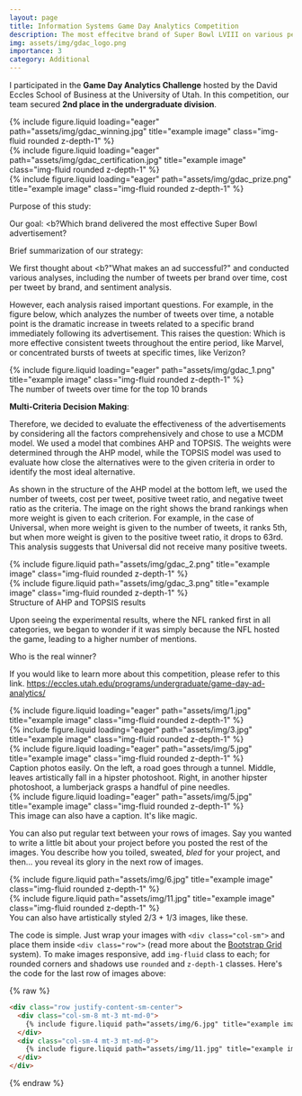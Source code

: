 ```yaml
---
layout: page
title: Information Systems Game Day Analytics Competition
description: The most effecitve brand of Super Bowl LVIII on various perspectives
img: assets/img/gdac_logo.png
importance: 3
category: Additional
---
```


I participated in the <b>Game Day Analytics Challenge</b> hosted by the David Eccles School of Business at the University of Utah. In this competition, our team secured <b>2nd place in the undergraduate division</b>. 
<div class="row">
    <div class="col-sm mt-3 mt-md-0">
        {% include figure.liquid loading="eager" path="assets/img/gdac_winning.jpg" title="example image" class="img-fluid rounded z-depth-1" %}
    </div>
    <div class="col-sm mt-3 mt-md-0">
        {% include figure.liquid loading="eager" path="assets/img/gdac_certification.jpg" title="example image" class="img-fluid rounded z-depth-1" %}
    </div>
    <div class="col-sm mt-3 mt-md-0">
        {% include figure.liquid loading="eager" path="assets/img/gdac_prize.png" title="example image" class="img-fluid rounded z-depth-1" %}
    </div>
</div>

Purpose of this study:

Our goal: <b?Which brand delivered the most effective Super Bowl advertisement?</b>

Brief summarization of our strategy:

We first thought about <b?"What makes an ad successful?"</b> and conducted various analyses, including the number of tweets per brand over time, cost per tweet by brand, and sentiment analysis.

However, each analysis raised important questions. For example, in the figure below, which analyzes the number of tweets over time, a notable point is the dramatic increase in tweets related to a specific brand immediately following its advertisement. This raises the question: Which is more effective consistent tweets throughout the entire period, like Marvel, or concentrated bursts of tweets at specific times, like Verizon?

<div class="row">
    <div class="col-sm mt-3 mt-md-0">
        {% include figure.liquid loading="eager" path="assets/img/gdac_1.png" title="example image" class="img-fluid rounded z-depth-1" %}
    </div>
</div>
<div class="caption">
    The number of tweets over time for the top 10 brands
</div>

<b>Multi-Criteria Decision Making</b>:

Therefore, we decided to evaluate the effectiveness of the advertisements by considering all the factors comprehensively and chose to use a MCDM model. We used a model that combines AHP and TOPSIS. The weights were determined through the AHP model, while the TOPSIS model was used to evaluate how close the alternatives were to the given criteria in order to identify the most ideal alternative. 

As shown in the structure of the AHP model at the bottom left, we used the number of tweets, cost per tweet, positive tweet ratio, and negative tweet ratio as the criteria. The image on the right shows the brand rankings when more weight is given to each criterion. For example, in the case of Universal, when more weight is given to the number of tweets, it ranks 5th, but when more weight is given to the positive tweet ratio, it drops to 63rd. This analysis suggests that Universal did not receive many positive tweets.

<div class="row justify-content-sm-center">
    <div class="col-sm-4 mt-3 mt-md-0">
        {% include figure.liquid path="assets/img/gdac_2.png" title="example image" class="img-fluid rounded z-depth-1" %}
    </div>
    <div class="col-sm-8 mt-3 mt-md-0">
        {% include figure.liquid path="assets/img/gdac_3.png" title="example image" class="img-fluid rounded z-depth-1" %}
    </div>
</div>
<div class="caption">
    Structure of AHP and TOPSIS results
</div>

Upon seeing the experimental results, where the NFL ranked first in all categories, we began to wonder if it was simply because the NFL hosted the game, leading to a higher number of mentions.

Who is the real winner?

If you would like to learn more about this competition, please refer to this link. https://eccles.utah.edu/programs/undergraduate/game-day-ad-analytics/

<div class="row">
    <div class="col-sm mt-3 mt-md-0">
        {% include figure.liquid loading="eager" path="assets/img/1.jpg" title="example image" class="img-fluid rounded z-depth-1" %}
    </div>
    <div class="col-sm mt-3 mt-md-0">
        {% include figure.liquid loading="eager" path="assets/img/3.jpg" title="example image" class="img-fluid rounded z-depth-1" %}
    </div>
    <div class="col-sm mt-3 mt-md-0">
        {% include figure.liquid loading="eager" path="assets/img/5.jpg" title="example image" class="img-fluid rounded z-depth-1" %}
    </div>
</div>
<div class="caption">
    Caption photos easily. On the left, a road goes through a tunnel. Middle, leaves artistically fall in a hipster photoshoot. Right, in another hipster photoshoot, a lumberjack grasps a handful of pine needles.
</div>
<div class="row">
    <div class="col-sm mt-3 mt-md-0">
        {% include figure.liquid loading="eager" path="assets/img/5.jpg" title="example image" class="img-fluid rounded z-depth-1" %}
    </div>
</div>
<div class="caption">
    This image can also have a caption. It's like magic.
</div>

You can also put regular text between your rows of images.
Say you wanted to write a little bit about your project before you posted the rest of the images.
You describe how you toiled, sweated, _bled_ for your project, and then... you reveal its glory in the next row of images.

<div class="row justify-content-sm-center">
    <div class="col-sm-8 mt-3 mt-md-0">
        {% include figure.liquid path="assets/img/6.jpg" title="example image" class="img-fluid rounded z-depth-1" %}
    </div>
    <div class="col-sm-4 mt-3 mt-md-0">
        {% include figure.liquid path="assets/img/11.jpg" title="example image" class="img-fluid rounded z-depth-1" %}
    </div>
</div>
<div class="caption">
    You can also have artistically styled 2/3 + 1/3 images, like these.
</div>

The code is simple.
Just wrap your images with `<div class="col-sm">` and place them inside `<div class="row">` (read more about the <a href="https://getbootstrap.com/docs/4.4/layout/grid/">Bootstrap Grid</a> system).
To make images responsive, add `img-fluid` class to each; for rounded corners and shadows use `rounded` and `z-depth-1` classes.
Here's the code for the last row of images above:

{% raw %}

```html
<div class="row justify-content-sm-center">
  <div class="col-sm-8 mt-3 mt-md-0">
    {% include figure.liquid path="assets/img/6.jpg" title="example image" class="img-fluid rounded z-depth-1" %}
  </div>
  <div class="col-sm-4 mt-3 mt-md-0">
    {% include figure.liquid path="assets/img/11.jpg" title="example image" class="img-fluid rounded z-depth-1" %}
  </div>
</div>
```

{% endraw %}
